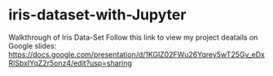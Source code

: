 # iris-dataset-with-Jupyter
Walkthrough of Iris Data-Set
Follow this link to view my project deatails on Google slides:
https://docs.google.com/presentation/d/1KGlZ02FWu26Yqrey5wT25Gv_eDxRlSbxIYqZ2r5onz4/edit?usp=sharing
